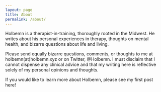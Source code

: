```yaml
---
layout: page
title: About
permalink: /about/
---
```


Holbemn is a therapist-in-training, thoroughly rooted in the Midwest. He writes about his personal experiences in therapy, thoughts on mental health, and bizarre questions about life and living.

Please send equally bizarre questions, comments, or thoughts to me at holbemn(at)holbemn.xyz or on Twitter, @Holbemn. I must disclaim that I cannot dispense any clinical advice and that my writing here is reflective solely of my personal opinions and thoughts.

If you would like to learn more about Holbemn, please see my first post here!
